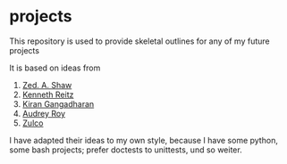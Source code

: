 projects
========

This repository is used to provide skeletal outlines for any of my future projects

It is based on ideas from 

 1. [Zed. A. Shaw][hard]
 2. [Kenneth Reitz][blog]
 3. [Kiran Gangadharan][boot]
 4. [Audrey Roy][cookie]
 5. [Zulco][picnic]
 
I have adapted their ideas to my own style, because I have some python, some bash projects; prefer doctests to unittests, und so weiter.

[hard]: http://learnpythonthehardway.org/book/ex46.html
[blog]: http://www.jeffknupp.com/blog/2013/08/16/open-sourcing-a-python-project-the-right-way/
[boot]: https://github.com/kirang89/bootstrapy
[cookie]: https://github.com/audreyr/cookiecutter
[picnic]: https://github.com/Zulko/picnic.py
